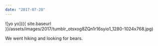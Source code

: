 ```yaml
---
date: "2017-07-28"
---
```


![yo yo]({{ site.baseurl }}/assets/images/2017/tumblr_otsxog8ZQn1r16syio1_1280-1024x768.jpg)

We went hiking and looking for bears.
